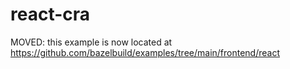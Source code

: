 # react-cra

MOVED: this example is now located at
<https://github.com/bazelbuild/examples/tree/main/frontend/react>
